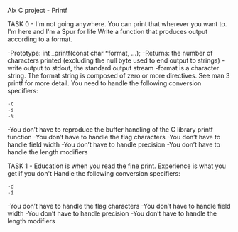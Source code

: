 Alx C project - Printf

TASK 0 - I'm not going anywhere. You can print that wherever you want to. I'm here and I'm a Spur for life
Write a function that produces output according to a format.

-Prototype: int _printf(const char *format, ...);
-Returns: the number of characters printed (excluding the null byte used to end output to strings)
-write output to stdout, the standard output stream
-format is a character string. The format string is composed of zero or more directives. See man 3 printf for more detail.
 You need to handle the following conversion specifiers:

	-c
	-s
	-%
-You don’t have to reproduce the buffer handling of the C library printf function
-You don’t have to handle the flag characters
-You don’t have to handle field width
-You don’t have to handle precision
-You don’t have to handle the length modifiers

TASK 1 - Education is when you read the fine print. Experience is what you get if you don't
Handle the following conversion specifiers:

	-d
	-i
-You don’t have to handle the flag characters
-You don’t have to handle field width
-You don’t have to handle precision
-You don’t have to handle the length modifiers

